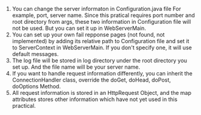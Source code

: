 1. You can change the server informaton in Configuration.java file
	For example, port, server name. Since this pratical requires port number and root directory from args, these two information in Configuration file will not be used. But you can set it up in WebServerMain.
2. You can set up your own fail repponse pages (not found, not implemented) by adding its relative path to Configuration file and set it to ServerContext in WebServerMain. If you don't specify one, it will use default messages.
3. The log file will be stored in log directory under the root directory you set up. And the file name will be your server name.
4. If you want to handle request information differently, you can inherit the ConnectionHandler class, override the doGet, doHead, doPost, doOptions Method.
5. All request information is stored in an HttpRequest Object, and the map attributes stores other information which have not yet used in this practical.
